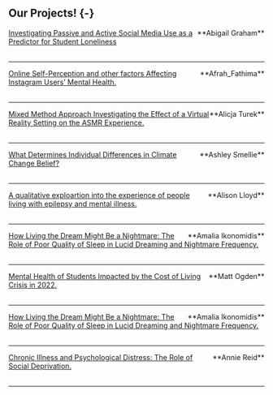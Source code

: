 ## Our Projects! {-}

<div>
<span style = "float: right;">**Abigail Graham**<br></span><a href = "https://sway.office.com/wieQriZFOf2Mggzy?ref=Link" target = "_blank">Investigating Passive and Active Social Media Use as a Predictor for Student Loneliness</a>
</div>


<div>
<br>
</div>

---

<div>
<span style = "float: right;">**Afrah_Fathima**<br></span><a href = "https://sway.office.com/c7iAyr2mmymrhiJa?ref=Link" target = "_blank">Online Self-Perception and other factors Affecting Instagram Users’ Mental Health.</a>
</div>


<div>
<br>
</div>

---

<div>
<span style = "float: right;">**Alicja Turek**<br></span><a href = "https://sway.office.com/IblaX5UXYsAjxOSP?ref=Link" target = "_blank">Mixed Method Approach Investigating the Effect of a Virtual Reality Setting on the ASMR Experience.</a>
</div>


<div>
<br>
</div>



---

<div>
<span style = "float: right;">**Ashley Smellie**<br></span><a href = "https://sway.office.com/bwxCyoUAOeh04Vil?ref=Link&loc=play" target = "_blank">What Determines Individual Differences in Climate Change Belief?</a>
</div>


<div>
<br>
</div>

---

<div>
<span style = "float: right;">**Alison Lloyd**<br></span><a href = "https://sway.office.com/rOlOFY5S7TtAjb21?ref=Link" target = "_blank">A qualitative exploartion into the experience of people living with epilepsy and mental illness.</a>
</div>

<div>
<br>
</div>

---

<div>
<span style = "float: right;">**Amalia Ikonomidis**<br></span><a href = "https://sway.office.com/rOlOFY5S7TtAjb21?ref=Link" target = "_blank">How Living the Dream Might Be a Nightmare: The Role of Poor 
Quality of Sleep in Lucid Dreaming and Nightmare Frequency.</a>
</div>

<div>
<br>
</div>


---
<div>
<span style = "float: right;">**Matt Ogden**<br></span><a href = "https://youtu.be/kipEOmqQDZ0" target = "_blank">Mental Health of Students Impacted by the Cost of Living Crisis in 2022.</a>
</div>


<div>
<br>
</div>

---

<div>
<span style = "float: right;">**Amalia Ikonomidis**<br></span><a href = "https://sway.office.com/WUygjnZheD5Zojt5?ref=Link" target = "_blank">How Living the Dream Might Be a Nightmare: The Role of Poor 
Quality of Sleep in Lucid Dreaming and Nightmare Frequency.</a>
</div>

<div>
<br>
</div>

---

<div>
<span style = "float: right;">**Annie Reid**<br></span><a href = "https://sway.office.com/YBwXoPPfEAFMplm9?ref=Link" target = "_blank">Chronic Illness and Psychological Distress: The Role of Social Deprivation.</a>
</div>

<div>
<br>
</div>


---
